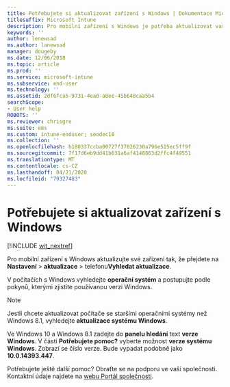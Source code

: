 ```yaml
---
title: Potřebujete si aktualizovat zařízení s Windows | Dokumentace Microsoftu
titlesuffix: Microsoft Intune
description: Pro mobilní zařízení s Windows je potřeba aktualizovat vaše zařízení.
keywords: ''
author: lenewsad
ms.author: lanewsad
manager: dougeby
ms.date: 12/06/2018
ms.topic: article
ms.prod: ''
ms.service: microsoft-intune
ms.subservice: end-user
ms.technology: ''
ms.assetid: 2df6fca5-9731-4ea0-a8ee-45b648caa5b4
searchScope:
- User help
ROBOTS: ''
ms.reviewer: chrisgre
ms.suite: ems
ms.custom: intune-enduser; seodec18
ms.collection: ''
ms.openlocfilehash: b180337ccba00727f37026230a796e515ec5ff9f
ms.sourcegitcommit: 7f17d6eb9dd41b031a6af4148863d2ffc4f49551
ms.translationtype: MT
ms.contentlocale: cs-CZ
ms.lasthandoff: 04/21/2020
ms.locfileid: "79327483"
---
```

# <a name="you-need-to-update-your-windows-device"></a>Potřebujete si aktualizovat zařízení s Windows

[!INCLUDE [wit_nextref](includes/end-user-os-update-guidance.md)]

Pro mobilní zařízení s Windows aktualizujte své zařízení tak, že přejdete na **Nastavení** > **aktualizace** > telefonu**Vyhledat aktualizace**.

V počítačích s Windows vyhledejte **operační systém** a postupujte podle pokynů, kterými zjistíte používanou verzi Windows.

> [!Note]
> Jestli chcete aktualizovat počítače se staršími operačními systémy než Windows 8.1, vyhledejte **aktualizace systému Windows**.

Ve Windows 10 a Windows 8.1 zadejte do __panelu hledání__ text __verze Windows__. V části __Potřebujete pomoc?__ vyberte možnost __verze systému Windows__. Zobrazí se číslo verze. Bude vypadat podobně jako __10.0.14393.447__.

Potřebujete ještě další pomoc? Obraťte se na podporu ve vaší společnosti. Kontaktní údaje najdete na [webu Portál společnosti](https://go.microsoft.com/fwlink/?linkid=2010980).
